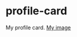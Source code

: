 # profile-card
 My profile card.
[My image](https://github.com/LucasLuann/profile-card/blob/main/img/bg-profile-card.png)
